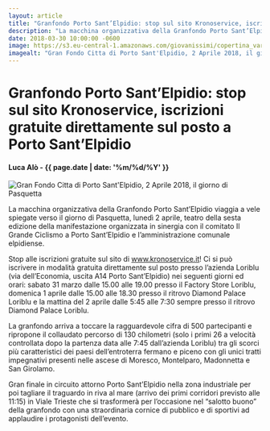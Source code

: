 ```yaml
---
layout: article
title: "Granfondo Porto Sant’Elpidio: stop sul sito Kronoservice, iscrizioni gratuite direttamente sul posto a Porto Sant’Elpidio"
description: "La macchina organizzativa della Granfondo Porto Sant’Elpidio viaggia a vele spiegate verso il giorno di Pasquetta, lunedì 2 aprile, teatro della sesta edizione della manifestazione organizzata in sinergia con il comitato Il Grande Ciclismo a Porto Sant’Elpidio e l’amministrazione comunale elpidiense."
date: 2018-03-30 10:00:00 -0600
image: https://s3.eu-central-1.amazonaws.com/giovanissimi/copertina_variant_gfpse_2018.jpg
imagealt: "Gran Fondo Citta di Porto Sant'Elpidio, 2 Aprile 2018, il giorno di Pasquetta"
---
```


# Granfondo Porto Sant’Elpidio: stop sul sito Kronoservice, iscrizioni gratuite direttamente sul posto a Porto Sant’Elpidio

#### Luca Alò - {{ page.date | date: '%m/%d/%Y' }}

![Gran Fondo Citta di Porto Sant'Elpidio, 2 Aprile 2018, il giorno di Pasquetta](https://s3.eu-central-1.amazonaws.com/giovanissimi/copertina_variant_gfpse_2018.jpg)

La macchina organizzativa della Granfondo Porto Sant’Elpidio viaggia a vele spiegate verso il giorno di Pasquetta, lunedì 2 aprile, teatro della sesta edizione della manifestazione organizzata in sinergia con il comitato Il Grande Ciclismo a Porto Sant’Elpidio e l’amministrazione comunale elpidiense.

Stop alle iscrizioni gratuite sul sito di www.kronoservice.it! Ci si può iscrivere in modalità gratuita direttamente sul posto presso l’azienda Loriblu (via dell’Economia, uscita A14 Porto Sant’Elpidio) nei seguenti giorni ed orari: sabato 31 marzo dalle 15.00 alle 19.00 presso il Factory Store Loriblu, domenica 1 aprile dalle 15.00 alle 18.30 presso il ritrovo Diamond Palace Loriblu e la mattina del 2 aprile dalle 5:45 alle 7:30 sempre presso il ritrovo Diamond Palace Loriblu.

La granfondo arriva a toccare la ragguardevole cifra di 500 partecipanti e ripropone il collaudato percorso di 130 chilometri (solo i primi 26 a velocità controllata dopo la partenza data alle 7:45 dall’azienda Loriblu) tra gli scorci più caratteristici dei paesi dell’entroterra fermano e piceno con gli unici tratti impegnativi presenti nelle ascese di Moresco, Montelparo, Madonnetta e San Girolamo.

Gran finale in circuito attorno Porto Sant’Elpidio nella zona industriale per poi tagliare il traguardo in riva al mare (arrivo dei primi corridori previsto alle 11:15) in Viale Trieste che si trasformerà per l’occasione nel “salotto buono” della granfondo con una straordinaria cornice di pubblico e di sportivi ad applaudire i protagonisti dell’evento.